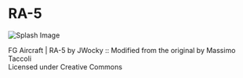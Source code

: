 # RA-5

![Splash Image](https://raw.githubusercontent.com/IAHM-COL/RA-5/master/RA-5-splash.png)

FG Aircraft | RA-5 by JWocky :: Modified from the original by Massimo Taccoli<br>
Licensed under Creative Commons
